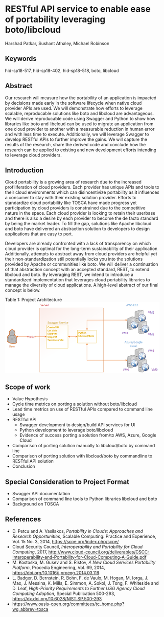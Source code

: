 # RESTful API service to enable ease of portability leveraging boto/libcloud

Harshad Patkar, Sushant Athaley, Michael Robinson

## Keywords

hid-sp18-517, hid-sp18-402, hid-sp18-518, boto, libcloud

## Abstract

Our research will measure how the portability of an application is impacted by decisions made early in the software lifecycle when native cloud provider APIs are used. We will demonstrate how efforts to leverage scalable, reproducable solutions like boto and libcloud are advantageous. We will derive reproducable code using Swagger and Python to show how libraries like boto and libcloud can be used to migrate an application from one cloud provider to another with a measurable reduction in human error and with less time to execute. Additionally, we will leverage Swagger to develop RESTful APIs to further improve the gains. We will capture the results of the research, share the derived code and conclude how the research can be applied to existing and new development efforts intending to leverage cloud providers.

## Introduction

Cloud portability is a growing area of research due to the increased profiliferation of cloud providers. Each provider has unique APIs and tools to their cloud environments which can disincentivize portability as it influences a consumer to stay with their existing solution provider. Efforts to standardize cloud portability like TOSCA have made progress yet participation by cloud providers is constrained due to the competitive nature in the space. Each cloud provider is looking to retain their userbase and there is also a desire by each provider to become the de facto standard by being the market leader. To fill the gap, solutions like Apache libcloud and boto have delivered an abstraction solution to developers to design applications that are easy to port.

Developers are already confronted with a lack of transparency on which cloud provider is optimal for the long-term sustainability of their application. Additionally, attempts to abstract away from cloud providers are helpful yet their non-standardization still potentially locks you into the solutions provided by Apache or communities like boto. We will deliver a continuation of that abstraction concept with an accepted standard, REST, to extend libcloud and boto. By leveraging REST, we intend to introduce a standardized implementation that leverages cloud portability libraries to manage the diversity of cloud applications. A high-level abstract of our final concept is below.

Table 1: Project Architecture
![](images/proj-arch.png)

## Scope of work

- Value Hypothesis
- Cycle time metrics on porting a solution without boto/libcloud
- Lead time metrics on use of RESTful APIs compared to command line usage
- RESTful API
  - Swagger development to design/build API services for UI
  - Python development to leverage boto/libcloud
  - Evidence of success porting a solution from/to AWS, Azure, Google Cloud
- Comparison of porting solution manually to libcloud/boto by command line
- Comparison of porting solution with libcloud/boto by commandline to RESTful API solution
- Conclusion

## Special Consideration to Project Format

- Swagger API documentation
- Comparison of command line tools to Python libraries libcloud and boto
- Background on TOSCA

## References

- D. Petcu and A. Vasilakos, *Portability in Clouds: Approaches and Research Opportunities*, Scalable Computing: Practice and Experience, Vol. 15 No. 3, 2014, https://scpe.org/index.php/scpe/
- Cloud Security Council, *Interoperability and Portability for Cloud
Computing*, 2017, http://www.cloud-council.org/deliverables/CSCC-Interoperability-and-Portability-for-Cloud-Computing-A-Guide.pdf
- M. Kostoska, M. Gusev and S. Ristov, *A New Cloud Services Portability Platform*, Procedia Engineering, Vol. 69, 2014, https://doi.org/10.1016/j.proeng.2014.03.118
- L. Badger, D. Bernstein, R. Bohn, F. de Vaulx, M. Hogan, M. Iorga, J. Mao, J. Messina, K. Mills, E. Simmon, A. Sokol, J. Tong, F. Whiteside and D. Leaf, *High-Priority Requirements to Further USG Agency Cloud Computing Adoption*, Special Publication 500-293, https://dx.doi.org/10.6028/NIST.SP.500-293
- https://www.oasis-open.org/committees/tc_home.php?wg_abbrev=tosca
